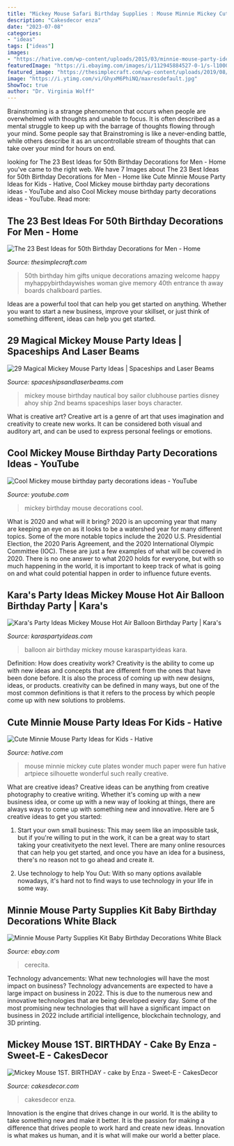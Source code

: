 ```yaml
---
title: "Mickey Mouse Safari Birthday Supplies : Mouse Minnie Mickey Cute Plates Wonder Much Paper Were Fun Hative Artpiece Silhouette Wonderful Such Really Creative"
description: "Cakesdecor enza"
date: "2023-07-08"
categories:
- "ideas"
tags: ["ideas"]
images:
- "https://hative.com/wp-content/uploads/2015/03/minnie-mouse-party-ideas/2-minnie-mouse-party-ideas.jpg"
featuredImage: "https://i.ebayimg.com/images/i/112945884527-0-1/s-l1000.jpg"
featured_image: "https://thesimplecraft.com/wp-content/uploads/2019/08/50th-birthday-decorations-for-men-best-of-27-unique-50th-birthday-ideas-for-men-and-women-my-happy-of-50th-birthday-decorations-for-men.jpg"
image: "https://i.ytimg.com/vi/GhyxM6PhiNQ/maxresdefault.jpg"
ShowToc: true
author: "Dr. Virginia Wolff"
---
```



Brainstroming is a strange phenomenon that occurs when people are overwhelmed with thoughts and unable to focus. It is often described as a mental struggle to keep up with the barrage of thoughts flowing through your mind. Some people say that Brainstroming is like a never-ending battle, while others describe it as an uncontrollable stream of thoughts that can take over your mind for hours on end.

	

		
looking for The 23 Best Ideas for 50th Birthday Decorations for Men - Home you've came to the right web. We have 7 Images about The 23 Best Ideas for 50th Birthday Decorations for Men - Home like Cute Minnie Mouse Party Ideas for Kids - Hative, Cool Mickey mouse birthday party decorations ideas - YouTube and also Cool Mickey mouse birthday party decorations ideas - YouTube. Read more:
		
    
## The 23 Best Ideas For 50th Birthday Decorations For Men - Home

<img loading=lazy src="https://thesimplecraft.com/wp-content/uploads/2019/08/50th-birthday-decorations-for-men-best-of-27-unique-50th-birthday-ideas-for-men-and-women-my-happy-of-50th-birthday-decorations-for-men.jpg" onerror="this.onerror=null;this.src='https://tse2.mm.bing.net/th?id=OIP.IFAxYR-K-hM-NGB2ipcp-QHaJ4&amp;pid=15.1';" alt="The 23 Best Ideas for 50th Birthday Decorations for Men - Home">

_Source: thesimplecraft.com_

>50th birthday him gifts unique decorations amazing welcome happy myhappybirthdaywishes woman give memory 40th entrance th away boards chalkboard parties. 

	

Ideas are a powerful tool that can help you get started on anything. Whether you want to start a new business, improve your skillset, or just think of something different, ideas can help you get started.

    
## 29 Magical Mickey Mouse Party Ideas | Spaceships And Laser Beams

<img loading=lazy src="http://spaceshipsandlaserbeams.com/wp-content/uploads/2016/02/9-A-Nautical-Mickey-Mouse-Birthday-Party.jpg" onerror="this.onerror=null;this.src='https://tse3.mm.bing.net/th?id=OIP.SBcwQ30_5jBP7WM9KFnPEQHaLH&amp;pid=15.1';" alt="29 Magical Mickey Mouse Party Ideas | Spaceships and Laser Beams">

_Source: spaceshipsandlaserbeams.com_

>mickey mouse birthday nautical boy sailor clubhouse parties disney ahoy ship 2nd beams spaceships laser boys character. 

	

What is creative art?
Creative art is a genre of art that uses imagination and creativity to create new works. It can be considered both visual and auditory art, and can be used to express personal feelings or emotions.

    
## Cool Mickey Mouse Birthday Party Decorations Ideas - YouTube

<img loading=lazy src="https://i.ytimg.com/vi/GhyxM6PhiNQ/maxresdefault.jpg" onerror="this.onerror=null;this.src='https://tse3.mm.bing.net/th?id=OIP.L9M5ij1Mum2PCQQzD71VpQHaEK&amp;pid=15.1';" alt="Cool Mickey mouse birthday party decorations ideas - YouTube">

_Source: youtube.com_

>mickey birthday mouse decorations cool. 

	

What is 2020 and what will it bring?
2020 is an upcoming year that many are keeping an eye on as it looks to be a watershed year for many different topics. Some of the more notable topics include the 2020 U.S. Presidential Election, the 2020 Paris Agreement, and the 2020 International Olympic Committee (IOC). These are just a few examples of what will be covered in 2020. There is no one answer to what 2020 holds for everyone, but with so much happening in the world, it is important to keep track of what is going on and what could potential happen in order to influence future events.

    
## Kara&#039;s Party Ideas Mickey Mouse Hot Air Balloon Birthday Party | Kara&#039;s

<img loading=lazy src="https://karaspartyideas.com/wp-content/uploads/2016/07/Mickey-Mouse-Hot-Air-Balloon-Birthday-Party-via-Karas-Party-Ideas-KarasPartyIdeas.com6_.jpg" onerror="this.onerror=null;this.src='https://tse4.mm.bing.net/th?id=OIP.Rsni-8pifHDXJ9aAOJdmPQHaLH&amp;pid=15.1';" alt="Kara&#039;s Party Ideas Mickey Mouse Hot Air Balloon Birthday Party | Kara&#039;s">

_Source: karaspartyideas.com_

>balloon air birthday mickey mouse karaspartyideas kara. 

	

Definition: How does creativity work?
Creativity is the ability to come up with new ideas and concepts that are different from the ones that have been done before. It is also the process of coming up with new designs, ideas, or products. creativity can be defined in many ways, but one of the most common definitions is that it refers to the process by which people come up with new solutions to problems.

    
## Cute Minnie Mouse Party Ideas For Kids - Hative

<img loading=lazy src="https://hative.com/wp-content/uploads/2015/03/minnie-mouse-party-ideas/2-minnie-mouse-party-ideas.jpg" onerror="this.onerror=null;this.src='https://tse3.mm.bing.net/th?id=OIP.EZj-5ZJcfPOb55UflFivUAHaLI&amp;pid=15.1';" alt="Cute Minnie Mouse Party Ideas for Kids - Hative">

_Source: hative.com_

>mouse minnie mickey cute plates wonder much paper were fun hative artpiece silhouette wonderful such really creative. 

	

What are creative ideas?
Creative ideas can be anything from creative photography to creative writing. Whether it's coming up with a new business idea, or come up with a new way of looking at things, there are always ways to come up with something new and innovative. Here are 5 creative ideas to get you started: 
1) Start your own small business: This may seem like an impossible task, but if you're willing to put in the work, it can be a great way to start taking your creativityeto the next level. There are many online resources that can help you get started, and once you have an idea for a business, there's no reason not to go ahead and create it. 

2) Use technology to help You Out: With so many options available nowadays, it's hard not to find ways to use technology in your life in some way.

    
## Minnie Mouse Party Supplies Kit Baby Birthday Decorations White Black

<img loading=lazy src="https://i.ebayimg.com/images/i/112945884527-0-1/s-l1000.jpg" onerror="this.onerror=null;this.src='https://tse4.mm.bing.net/th?id=OIP.ItOCtK2pQFTGW1X7jOA9UQHaIy&amp;pid=15.1';" alt="Minnie Mouse Party Supplies Kit Baby Birthday Decorations White Black">

_Source: ebay.com_

>cerecita. 

	

Technology advancements: What new technologies will have the most impact on business?
Technology advancements are expected to have a large impact on business in 2022. This is due to the numerous new and innovative technologies that are being developed every day. Some of the most promising new technologies that will have a significant impact on business in 2022 include artificial intelligence, blockchain technology, and 3D printing.

    
## Mickey Mouse 1ST. BIRTHDAY - Cake By Enza - Sweet-E - CakesDecor

<img loading=lazy src="https://pic.cakesdecor.com/m/q4mkbevaeq4mlchwuxaj.jpg" onerror="this.onerror=null;this.src='https://tse1.mm.bing.net/th?id=OIP.fmnZVYqijN4Wzu27zy2hpwHaNK&amp;pid=15.1';" alt="Mickey Mouse 1ST. BIRTHDAY - cake by Enza - Sweet-E - CakesDecor">

_Source: cakesdecor.com_

>cakesdecor enza. 

	

Innovation is the engine that drives change in our world. It is the ability to take something new and make it better. It is the passion for making a difference that drives people to work hard and create new ideas. Innovation is what makes us human, and it is what will make our world a better place.


